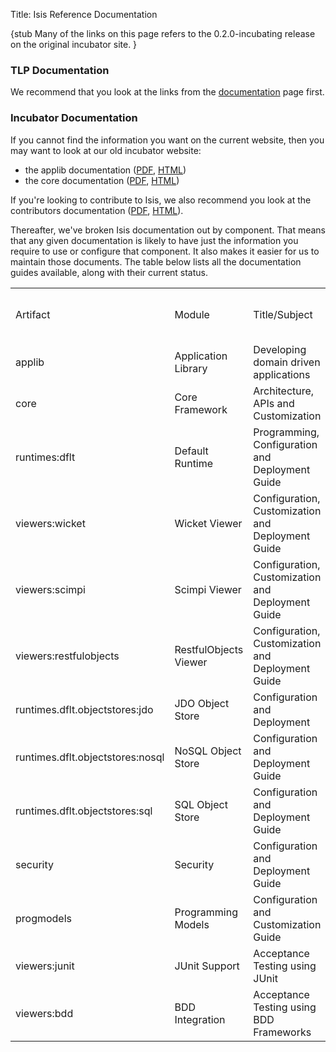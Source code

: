 Title: Isis Reference Documentation

{stub
Many of the links on this page refers to the 0.2.0-incubating release on the original incubator site.
}

### TLP Documentation

We recommend that you look at the links from the [documentation](documentation.html) page first.

### Incubator Documentation

If you cannot find the information you want on the current website, then you may want to look at our old incubator website:

- the applib documentation ([PDF](http://incubator.apache.org/isis/applib/docbkx/pdf/isis-applib.pdf), [HTML](http://incubator.apache.org/isis/applib/docbkx/html/guide/isis-applib.html))
- the core documentation ([PDF](http://incubator.apache.org/isis/core/docbkx/pdf/isis-core.pdf), [HTML](http://incubator.apache.org/isis/core/docbkx/html/guide/isis-core.html))

If you're looking to contribute to Isis, we also recommend you look at the contributors documentation ([PDF](http://incubator.apache.org/isis/docbkx/pdf/isis-contributors-guide.pdf), [HTML](http://incubator.apache.org/isis/docbkx/html/guide/isis-contributors-guide.html)).

Thereafter, we've broken Isis documentation out by component. That means that any given documentation is likely to have just the information you require to use or configure that component. It also makes it easier for us to maintain those documents. The table below lists all the documentation guides available, along with their current status.

<table>
<tr>
<td>Artifact</td><td>Module</td><td>Title/Subject</td><td>Links on this site</td><td>Links to v0.2.0-incubating site</td><td>Status</td><td>Owner</td>
</tr>
<tr>
<td>applib</td><td>Application Library</td><td>Developing domain driven applications</td><td><a href="isis-programming-model.html">see here</a></td><td><a href="http://incubator.apache.org/isis/applib/docbkx/pdf/isis-applib.pdf">PDF</a>&nbsp;<a href="http://incubator.apache.org/isis/applib/docbkx/html/guide/isis-applib.html">HTML</a></td><td>Done</td><td>Dan,Kevin</td>
</tr>
<tr>
<td>core</td><td>Core Framework</td><td>Architecture, APIs and Customization</td><td>&nbsp;</td><td><a href="http://incubator.apache.org/isis/core/docbkx/pdf/isis-core.pdf">PDF</a>&nbsp;<a href="http://incubator.apache.org/isis/core/docbkx/html/guide/isis-core.html">HTML</a></td><td>95%</td><td>Dan, Rob</td>
</tr>
<tr>
<td>runtimes:dflt</td><td>Default Runtime</td><td>Programming, Configuration and Deployment Guide</td><td>&nbsp;</td><td><a href="http://incubator.apache.org/isis/runtimes/dflt/docbkx/pdf/isis-default-runtime.pdf">PDF</a>&nbsp;<a href="http://incubator.apache.org/isis/runtimes/dflt/docbkx/html/guide/isis-default-runtime.html">HTML</a></td><td>20%</td><td>Dan,Rob</td>
</tr>
<tr>
<td>viewers:wicket</td><td>Wicket Viewer</td><td>Configuration, Customization and Deployment Guide</td><td><a href="../viewers/wicket/about.html">see here</a></td><td><a href="http://incubator.apache.org/isis/viewer/wicket/docbkx/pdf/isis-wicket-viewer.pdf">PDF</a>&nbsp;<a href="http://incubator.apache.org/isis/viewer/wicket/docbkx/html/guide/isis-wicket-viewer.html">HTML</a></td><td>95%</td><td>Dan</td>
</tr>
<tr>
<td>viewers:scimpi</td><td>Scimpi Viewer</td><td>Configuration, Customization and Deployment Guide</td><td><a href="../viewers/scimpi/about.html">see here</a></td><td><a href="http://incubator.apache.org/isis/viewer/scimpi/docbkx/pdf/isis-scimpi-viewer.pdf">PDF</a>&nbsp;<a href="http://incubator.apache.org/isis/viewer/scimpi/docbkx/html/guide/isis-scimpi-viewer.html">HTML</a></td><td>80%</td><td>Rob</td>
</tr>
<tr>
<td>viewers:restfulobjects</td><td>RestfulObjects Viewer</td><td>Configuration, Customization and Deployment Guide</td><td><a href="../viewers/restfulobjects/about.html">see here</a></td><td><a href="http://incubator.apache.org/isis/viewer/json/docbkx/pdf/isis-json-viewer.pdf">PDF</a>&nbsp;<a href="http://incubator.apache.org/isis/viewer/json/docbkx/html/guide/isis-json-viewer.html">HTML</a></td><td>50%</td><td>Dan</td>
</tr>
<tr>
<td>runtimes.dflt.objectstores:jdo</td><td>JDO Object Store</td><td>Configuration and Deployment</td><td><a href="../objectstores/jdo/about.html">see here</a></td><td>none</td><td>0%</td><td>Dan</td>
</tr>
<tr>
<td>runtimes.dflt.objectstores:nosql</td><td>NoSQL Object Store</td><td>Configuration and Deployment Guide</td><td><a href="../objectstores/nosql/about.html">see here</a></td><td>0%</td><td>none<td>Rob</td>
</tr>
<tr>
<td>runtimes.dflt.objectstores:sql</td><td>SQL Object Store</td><td>Configuration and Deployment Guide</td><td><a href="../objectstores/sql/about.html">see here</a></td><td><a href="http://incubator.apache.org/isis/runtimes/dflt/objectstores/sql/docbkx/pdf/isis-sql-objectstore.pdf">PDF</a>&nbsp;<a href="http://incubator.apache.org/isis/runtimes/dflt/objectstores/sql/docbkx/html/guide/isis-sql-objectstore.html">HTML</a></td><td>Done</td><td>Kevin</td>
</tr>
<tr>
<td>security</td><td>Security</td><td>Configuration and Deployment Guide</td><td><a href="../security/about.html">see here</a></td><td><a href="http://incubator.apache.org/isis/security/docbkx/pdf/isis-security.pdf">PDF</a>&nbsp;<a href="http://incubator.apache.org/isis/security/docbkx/html/guide/isis-security.html">HTML</a></td><td>60%</td><td>Dan,Rob</td>
</tr>
<tr>
<td>progmodels</td><td>Programming Models</td><td>Configuration and Customization Guide</td><td><a href="../other/progmodels.html">see here</a></td><td><a href="http://incubator.apache.org/isis/progmodels/docbkx/pdf/isis-progmodels.pdf">PDF</a>&nbsp;<a href="http://incubator.apache.org/isis/progmodels/docbkx/html/guide/isis-progmodels.html">HTML</a></td><td>40%</td><td>Dan</td>
</tr>
<tr>
<td>viewers:junit</td><td>JUnit Support</td><td>Acceptance Testing using JUnit</td><td><a href="../testing/junit.html">see here</a></td><td><a href="http://incubator.apache.org/isis/viewer/junit/docbkx/pdf/isis-junit-support.pdf">PDF</a>&nbsp;<a href="http://incubator.apache.org/isis/viewer/junit/docbkx/html/guide/isis-junit-support.html">HTML</a></td><td>20%</td><td>Dan</td>
</tr>
<tr>
<td>viewers:bdd</td><td>BDD Integration</td><td>Acceptance Testing using BDD Frameworks</td><td><a href="../testing/bdd.html">see here</a></td><td><a href="http://incubator.apache.org/isis/viewer/bdd/docbkx/pdf/isis-bdd-integration.pdf">PDF</a>&nbsp;<a href="http://incubator.apache.org/isis/viewer/bdd/docbkx/html/guide/isis-bdd-integration.html">HTML</a></td><td>Done</td><td>Dan</td>
</tr>
</table>
